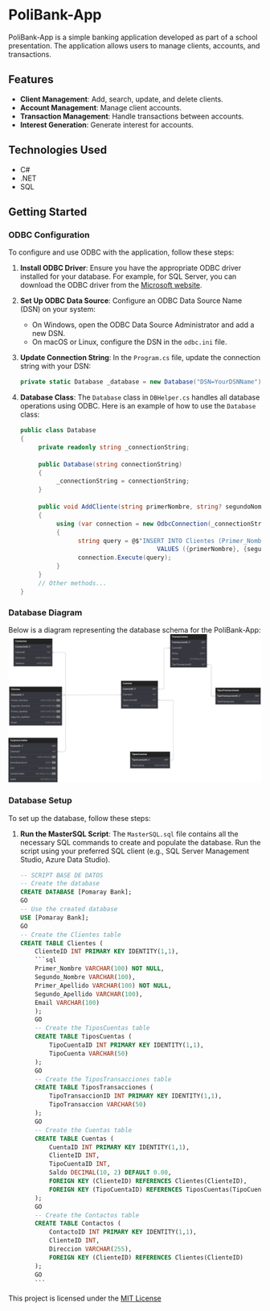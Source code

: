 # PoliBank-App

PoliBank-App is a simple banking application developed as part of a school presentation. The application allows users to manage clients, accounts, and transactions.

## Features

- **Client Management**: Add, search, update, and delete clients.
- **Account Management**: Manage client accounts.
- **Transaction Management**: Handle transactions between accounts.
- **Interest Generation**: Generate interest for accounts.

## Technologies Used

- C#
- .NET
- SQL

## Getting Started

### ODBC Configuration

To configure and use ODBC with the application, follow these steps:

1. **Install ODBC Driver**: Ensure you have the appropriate ODBC driver installed for your database. For example, for SQL Server, you can download the ODBC driver from the [Microsoft website](https://docs.microsoft.com/en-us/sql/connect/odbc/download-odbc-driver-for-sql-server).
2. **Set Up ODBC Data Source**: Configure an ODBC Data Source Name (DSN) on your system:

   - On Windows, open the ODBC Data Source Administrator and add a new DSN.
   - On macOS or Linux, configure the DSN in the `odbc.ini` file.
3. **Update Connection String**: In the `Program.cs` file, update the connection string with your DSN:

   ```cs
   private static Database _database = new Database("DSN=YourDSNName");
   ```
4. **Database Class**: The `Database` class in `DBHelper.cs` handles all database operations using ODBC. Here is an example of how to use the `Database` class:

   ```cs
   public class Database
   {
        private readonly string _connectionString;

        public Database(string connectionString)
        {
             _connectionString = connectionString;
        }

        public void AddCliente(string primerNombre, string? segundoNombre, string primerApellido, string? segundoApellido, string? email)
        {
             using (var connection = new OdbcConnection(_connectionString))
             {
                   string query = @$"INSERT INTO Clientes (Primer_Nombre, Segundo_Nombre, Primer_Apellido, Segundo_Apellido, Email)
                                         VALUES ({primerNombre}, {segundoNombre}, {primerApellido}, {segundoApellido}, {email})";
                   connection.Execute(query);
             }
        }
        // Other methods...
   }
   ```

### Database Diagram

Below is a diagram representing the database schema for the PoliBank-App:
![Diagrama](./repo-assets/PoliBank-App.svg)

### Database Setup

To set up the database, follow these steps:

1. **Run the MasterSQL Script**: The `MasterSQL.sql` file contains all the necessary SQL commands to create and populate the database. Run the script using your preferred SQL client (e.g., SQL Server Management Studio, Azure Data Studio).

   ```sql
   -- SCRIPT BASE DE DATOS
   -- Create the database
   CREATE DATABASE [Pomaray Bank];
   GO
   -- Use the created database
   USE [Pomaray Bank];
   GO
   -- Create the Clientes table
   CREATE TABLE Clientes (
       ClienteID INT PRIMARY KEY IDENTITY(1,1),
       ```sql
       Primer_Nombre VARCHAR(100) NOT NULL,
       Segundo_Nombre VARCHAR(100),
       Primer_Apellido VARCHAR(100) NOT NULL,
       Segundo_Apellido VARCHAR(100),
       Email VARCHAR(100)
       );
       GO
       -- Create the TiposCuentas table
       CREATE TABLE TiposCuentas (
           TipoCuentaID INT PRIMARY KEY IDENTITY(1,1),
           TipoCuenta VARCHAR(50)
       );
       GO
       -- Create the TiposTransacciones table
       CREATE TABLE TiposTransacciones (
           TipoTransaccionID INT PRIMARY KEY IDENTITY(1,1),
           TipoTransaccion VARCHAR(50)
       );
       GO
       -- Create the Cuentas table
       CREATE TABLE Cuentas (
           CuentaID INT PRIMARY KEY IDENTITY(1,1),
           ClienteID INT,
           TipoCuentaID INT,
           Saldo DECIMAL(10, 2) DEFAULT 0.00,
           FOREIGN KEY (ClienteID) REFERENCES Clientes(ClienteID),
           FOREIGN KEY (TipoCuentaID) REFERENCES TiposCuentas(TipoCuentaID)
       );
       GO
       -- Create the Contactos table
       CREATE TABLE Contactos (
           ContactoID INT PRIMARY KEY IDENTITY(1,1),
           ClienteID INT,
           Direccion VARCHAR(255),
           FOREIGN KEY (ClienteID) REFERENCES Clientes(ClienteID)
       );
       GO
       ```
   ```

This project is licensed under the [MIT License](LICENSE)
